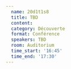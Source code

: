 ```yaml
---
  name: 20d1t1s8
  title: TBD
  content:
  category: Découverte
  format: Conférence
  speakers: TBD
  room: Auditorium
  time_start: '16:45'
  time_end: '17:30'
---
```

